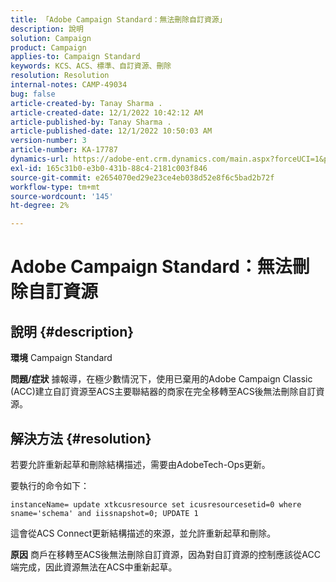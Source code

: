 ```yaml
---
title: 「Adobe Campaign Standard：無法刪除自訂資源」
description: 說明
solution: Campaign
product: Campaign
applies-to: Campaign Standard
keywords: KCS、ACS、標準、自訂資源、刪除
resolution: Resolution
internal-notes: CAMP-49034
bug: false
article-created-by: Tanay Sharma .
article-created-date: 12/1/2022 10:42:12 AM
article-published-by: Tanay Sharma .
article-published-date: 12/1/2022 10:50:03 AM
version-number: 3
article-number: KA-17787
dynamics-url: https://adobe-ent.crm.dynamics.com/main.aspx?forceUCI=1&pagetype=entityrecord&etn=knowledgearticle&id=45b12fca-6471-ed11-9562-6045bd006239
exl-id: 165c31b0-e3b0-431b-88c4-2181c003f846
source-git-commit: e2654070ed29e23ce4eb038d52e8f6c5bad2b72f
workflow-type: tm+mt
source-wordcount: '145'
ht-degree: 2%

---
```


# Adobe Campaign Standard：無法刪除自訂資源

## 說明 {#description}

<b>環境</b>
Campaign Standard


<b>問題/症狀</b>
據報導，在極少數情況下，使用已棄用的Adobe Campaign Classic (ACC)建立自訂資源至ACS主要聯結器的商家在完全移轉至ACS後無法刪除自訂資源。


## 解決方法 {#resolution}


若要允許重新起草和刪除結構描述，需要由AdobeTech-Ops更新。

要執行的命令如下：

`instanceName= update xtkcusresource set icusresourcesetid=0 where sname='schema' and iissnapshot=0; UPDATE 1`

這會從ACS Connect更新結構描述的來源，並允許重新起草和刪除。


<b>原因</b>
商戶在移轉至ACS後無法刪除自訂資源，因為對自訂資源的控制應該從ACC端完成，因此資源無法在ACS中重新起草。
